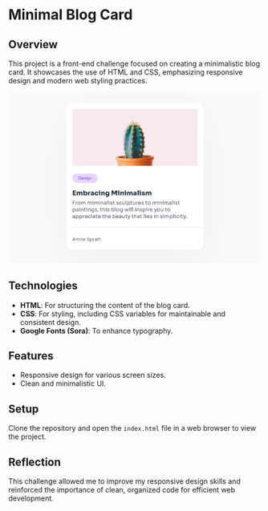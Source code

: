 # Minimal Blog Card

## Overview

This project is a front-end challenge focused on creating a minimalistic blog card. It showcases the use of HTML and CSS, emphasizing responsive design and modern web styling practices.

<p align="center">
    <img src="./assets/images/SCR-20240131-tfnq.png" alt="Challenge solution screenshot" />
</p>

## Technologies

-   **HTML**: For structuring the content of the blog card.
-   **CSS**: For styling, including CSS variables for maintainable and consistent design.
-   **Google Fonts (Sora)**: To enhance typography.

## Features

-   Responsive design for various screen sizes.
-   Clean and minimalistic UI.

## Setup

Clone the repository and open the `index.html` file in a web browser to view the project.

## Reflection

This challenge allowed me to improve my responsive design skills and reinforced the importance of clean, organized code for efficient web development.
